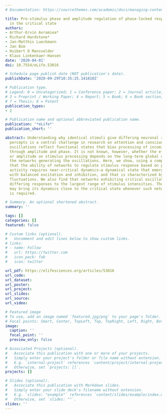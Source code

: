 ```yaml
---
# Documentation: https://sourcethemes.com/academic/docs/managing-content/

title: Pre-stimulus phase and amplitude regulation of phase-locked responses are maximized
  in the critical state
authors:
- Arthur-Ervin Avramiea*
- Richard Hardstone*
- Jan-Matthis Lueckmann
- Jan Bím
- Huibert D Mansvelder
- Klaus Linkenkaer-Hansen
date: '2020-04-01'
doi: 10.7554/eLife.53016

# Schedule page publish date (NOT publication's date).
publishDate: '2020-09-29T18:35:25.141810Z'

# Publication type.
# Legend: 0 = Uncategorized; 1 = Conference paper; 2 = Journal article;
# 3 = Preprint / Working Paper; 4 = Report; 5 = Book; 6 = Book section;
# 7 = Thesis; 8 = Patent
publication_types:
- 2

# Publication name and optional abbreviated publication name.
publication: '*eLife*'
publication_short: ''

abstract: Understanding why identical stimuli give differing neuronal responses and
  percepts is a central challenge in research on attention and consciousness. Ongoing
  oscillations reflect functional states that bias processing of incoming signals
  through amplitude and phase. It is not known, however, whether the effect of phase
  or amplitude on stimulus processing depends on the long-term global dynamics of
  the networks generating the oscillations. Here, we show, using a computational model,
  that the ability of networks to regulate stimulus response based on prestimulus
  activity requires near-critical dynamics—a dynamical state that emerges from networks
  with balanced excitation and inhibition, and that is characterized by scale-free
  fluctuations. We also find that networks exhibiting critical oscillations produce
  differing responses to the largest range of stimulus intensities. Thus, the brain
  may bring its dynamics close to the critical state whenever such network versatility
  is required.

# Summary. An optional shortened abstract.
summary: ''

tags: []
categories: []
featured: false

# Custom links (optional).
#   Uncomment and edit lines below to show custom links.
# links:
# - name: Follow
#   url: https://twitter.com
#   icon_pack: fab
#   icon: twitter

url_pdf: https://elifesciences.org/articles/53016
url_code:
url_dataset:
url_poster:
url_project:
url_slides:
url_source:
url_video:

# Featured image
# To use, add an image named `featured.jpg/png` to your page's folder. 
# Focal points: Smart, Center, TopLeft, Top, TopRight, Left, Right, BottomLeft, Bottom, BottomRight.
image:
  caption: ''
  focal_point: ''
  preview_only: false

# Associated Projects (optional).
#   Associate this publication with one or more of your projects.
#   Simply enter your project's folder or file name without extension.
#   E.g. `internal-project` references `content/project/internal-project/index.md`.
#   Otherwise, set `projects: []`.
projects: []

# Slides (optional).
#   Associate this publication with Markdown slides.
#   Simply enter your slide deck's filename without extension.
#   E.g. `slides: "example"` references `content/slides/example/index.md`.
#   Otherwise, set `slides: ""`.
slides: ''
---
```

